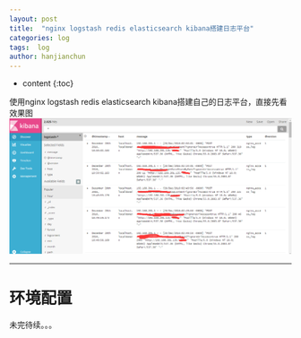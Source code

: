 ```yaml
---
layout: post
title:  "nginx logstash redis elasticsearch kibana搭建日志平台"
categories: log
tags:  log
author: hanjianchun
---
```


* content
{:toc}

使用nginx logstash redis elasticsearch kibana搭建自己的日志平台，直接先看效果图
![](/image/2016/12/20161228_logs.png)



----------

# 环境配置 #

未完待续。。。

